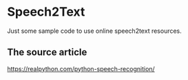 # Speech2Text
Just some sample code to use online speech2text resources.

## The source article
https://realpython.com/python-speech-recognition/


